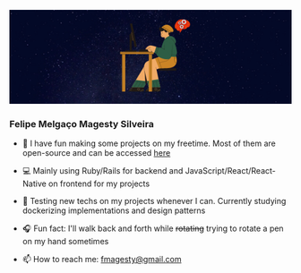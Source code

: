 <p align="center">
  <img src="https://github.com/fmagesty/fmagesty/blob/main/banner.png">
</p>

### Felipe Melgaço Magesty Silveira

<!--
## :rocket: [Portfolio](https://fmagesty.github.io/fmagesty/) :rocket:
-->

- 🌱 I have fun making some projects on my freetime. Most of them are open-source and can be accessed [here](https://github.com/fmagesty?tab=repositories)

- :computer: Mainly using Ruby/Rails for backend and JavaScript/React/React-Native on frontend for my projects

- :rocket: Testing new techs on my projects whenever I can. Currently studying dockerizing implementations and design patterns

- :headphones: Fun fact: I'll walk back and forth while ~~rotating~~ trying to rotate a pen on my hand sometimes

- 📫  How to reach me: fmagesty@gmail.com

